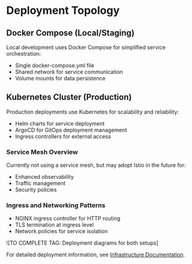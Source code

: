 # Deployment Topology

## Docker Compose (Local/Staging)

Local development uses Docker Compose for simplified service orchestration:

- Single docker-compose.yml file
- Shared network for service communication
- Volume mounts for data persistence

## Kubernetes Cluster (Production)

Production deployments use Kubernetes for scalability and reliability:

- Helm charts for service deployment
- ArgoCD for GitOps deployment management
- Ingress controllers for external access

### Service Mesh Overview

Currently not using a service mesh, but may adopt Istio in the future for:

- Enhanced observability
- Traffic management
- Security policies

### Ingress and Networking Patterns

- NGINX ingress controller for HTTP routing
- TLS termination at ingress level
- Network policies for service isolation

![TO COMPLETE TAG: Deployment diagrams for both setups]

For detailed deployment information, see [Infrastructure Documentation](../infra/hosting.md).
